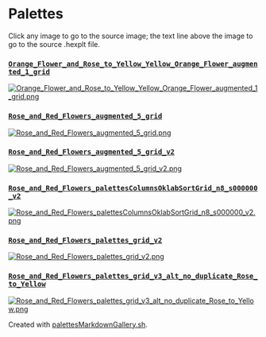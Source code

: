 # Palettes

Click any image to go to the source image; the text line above the image to go to the source .hexplt file.

### [`Orange_Flower_and_Rose_to_Yellow_Yellow_Orange_Flower_augmented_1_grid`](Orange_Flower_and_Rose_to_Yellow_Yellow_Orange_Flower_augmented_1_grid.hexplt)

[ ![Orange_Flower_and_Rose_to_Yellow_Yellow_Orange_Flower_augmented_1_grid.png](Orange_Flower_and_Rose_to_Yellow_Yellow_Orange_Flower_augmented_1_grid.png) ](Orange_Flower_and_Rose_to_Yellow_Yellow_Orange_Flower_augmented_1_grid.png)

### [`Rose_and_Red_Flowers_augmented_5_grid`](Rose_and_Red_Flowers_augmented_5_grid.hexplt)

[ ![Rose_and_Red_Flowers_augmented_5_grid.png](Rose_and_Red_Flowers_augmented_5_grid.png) ](Rose_and_Red_Flowers_augmented_5_grid.png)

### [`Rose_and_Red_Flowers_augmented_5_grid_v2`](Rose_and_Red_Flowers_augmented_5_grid_v2.hexplt)

[ ![Rose_and_Red_Flowers_augmented_5_grid_v2.png](Rose_and_Red_Flowers_augmented_5_grid_v2.png) ](Rose_and_Red_Flowers_augmented_5_grid_v2.png)

### [`Rose_and_Red_Flowers_palettesColumnsOklabSortGrid_n8_s000000_v2`](Rose_and_Red_Flowers_palettesColumnsOklabSortGrid_n8_s000000_v2.hexplt)

[ ![Rose_and_Red_Flowers_palettesColumnsOklabSortGrid_n8_s000000_v2.png](Rose_and_Red_Flowers_palettesColumnsOklabSortGrid_n8_s000000_v2.png) ](Rose_and_Red_Flowers_palettesColumnsOklabSortGrid_n8_s000000_v2.png)

### [`Rose_and_Red_Flowers_palettes_grid_v2`](Rose_and_Red_Flowers_palettes_grid_v2.hexplt)

[ ![Rose_and_Red_Flowers_palettes_grid_v2.png](Rose_and_Red_Flowers_palettes_grid_v2.png) ](Rose_and_Red_Flowers_palettes_grid_v2.png)

### [`Rose_and_Red_Flowers_palettes_grid_v3_alt_no_duplicate_Rose_to_Yellow`](Rose_and_Red_Flowers_palettes_grid_v3_alt_no_duplicate_Rose_to_Yellow.hexplt)

[ ![Rose_and_Red_Flowers_palettes_grid_v3_alt_no_duplicate_Rose_to_Yellow.png](Rose_and_Red_Flowers_palettes_grid_v3_alt_no_duplicate_Rose_to_Yellow.png) ](Rose_and_Red_Flowers_palettes_grid_v3_alt_no_duplicate_Rose_to_Yellow.png)

Created with [palettesMarkdownGallery.sh](https://github.com/earthbound19/_ebDev/blob/master/scripts/imgAndVideo/palettesMarkdownGallery.sh).